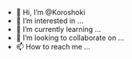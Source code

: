 - 👋 Hi, I’m @Koroshoki
- 👀 I’m interested in ...
- 🌱 I’m currently learning ...
- 💞️ I’m looking to collaborate on ...
- 📫 How to reach me ...

<!---
Koroshoki/Koroshoki is a ✨ special ✨ repository because its `README.md` (this file) appears on your GitHub profile.
You can click the Preview link to take a look at your changes.
--->
